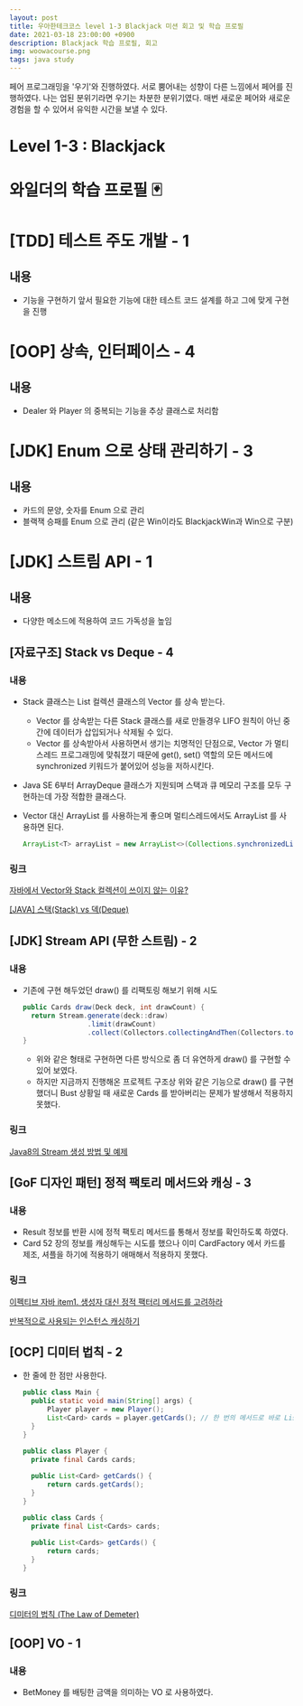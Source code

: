 ```yaml
---
layout: post
title: 우아한테크코스 level 1-3 Blackjack 미션 회고 및 학습 프로필
date: 2021-03-18 23:00:00 +0900
description: Blackjack 학습 프로필, 회고
img: woowacourse.png
tags: java study
---
```


페어 프로그래밍을 '우기'와 진행하였다.
서로 뿜어내는 성향이 다른 느낌에서 페어를 진행하였다. 나는 업된 분위기라면 우기는 차분한 분위기였다.
매번 새로운 페어와 새로운 경험을 할 수 있어서 유익한 시간을 보낼 수 있다.

# Level 1-3 : Blackjack
  
# 와일더의 학습 프로필 🃏

# [TDD] 테스트 주도 개발 - 1
## 내용
- 기능을 구현하기 앞서 필요한 기능에 대한 테스트 코드 설계를 하고 그에 맞게 구현을 진행

# [OOP] 상속, 인터페이스 - 4
## 내용
- Dealer 와 Player 의 중복되는 기능을 추상 클래스로 처리함

# [JDK] Enum 으로 상태 관리하기 - 3
## 내용
- 카드의 문양, 숫자를 Enum 으로 관리
- 블랙잭 승패를 Enum 으로 관리 (같은 Win이라도 BlackjackWin과 Win으로 구분)

# [JDK] 스트림 API - 1
## 내용
- 다양한 메소드에 적용하여 코드 가독성을 높임

## [자료구조] Stack vs Deque - 4

### 내용

- Stack 클래스는 List 컬렉션 클래스의 Vector 를 상속 받는다.

  - Vector 를 상속받는 다른 Stack 클래스를 새로 만들경우 LIFO 원칙이 아닌 중간에 데이터가 삽입되거나 삭제될 수 있다.
  - Vector 를 상속받아서 사용하면서 생기는 치명적인 단점으로, Vector 가 멀티스레드 프로그래밍에 맞춰졌기 때문에 get(), set() 역할의 모든 메서드에 synchronized 키워드가 붙어있어 성능을 저하시킨다.

- Java SE 6부터 ArrayDeque 클래스가 지원되며 스택과 큐 메모리 구조를 모두 구현하는데 가장 적합한 클래스다.

- Vector 대신 ArrayList 를 사용하는게 좋으며 멀티스레드에서도 ArrayList 를 사용하면 된다.

  ```java
  ArrayList<T> arrayList = new ArrayList<>(Collections.synchronizedList());
  ```

### 링크

[자바에서 Vector와 Stack 컬렉션이 쓰이지 않는 이유?](https://aahc.tistory.com/8)

[[JAVA] 스택(Stack) vs 덱(Deque)](https://chucoding.tistory.com/50)

## [JDK] Stream API (무한 스트림) - 2

### 내용

- 기존에 구현 해두었던 draw() 를 리팩토링 해보기 위해 시도

  ```java
  public Cards draw(Deck deck, int drawCount) {
  	return Stream.generate(deck::draw)
                  .limit(drawCount)
                  .collect(Collectors.collectingAndThen(Collectors.toList(), Cards::new));
  }
  ```

  - 위와 같은 형태로 구현하면 다른 방식으로 좀 더 유연하게 draw() 를 구현할 수 있어 보였다.
  - 하지만 지금까지 진행해온 프로젝트 구조상 위와 같은 기능으로 draw() 를 구현 했더니 Bust 상황일 때 새로운 Cards 를 받아버리는 문제가 발생해서 적용하지 못했다.

### 링크

[Java8의 Stream 생성 방법 및 예제](https://codechacha.com/ko/stream-creation/)

## [GoF 디자인 패턴] 정적 팩토리 메서드와 캐싱 - 3

### 내용

- Result 정보를 반환 시에 정적 팩토리 메서드를 통해서 정보를 확인하도록 하였다.
- Card 52 장의 정보를 캐싱해두는 시도를 했으나 이미 CardFactory 에서 카드를 제조, 셔플을 하기에 적용하기 애매해서 적용하지 못했다.

### 링크

[이펙티브 자바 item1. 생성자 대신 정적 팩터리 메서드를 고려하라](https://lns13301.github.io/github-blog/effective_java_item1/)

[반복적으로 사용되는 인스턴스 캐싱하기](https://woowacourse.github.io/javable/post/2020-06-24-caching-instance/)

## [OCP] 디미터 법칙 - 2

- 한 줄에 한 점만 사용한다.

  ```java
  public class Main {
  	public static void main(String[] args) {
  		Player player = new Player();
  		List<Card> cards = player.getCards(); // 한 번의 메서드로 바로 List<Card> 를 가져온다.
  	}
  }
  
  public class Player {
  	private final Cards cards;
  	
  	public List<Card> getCards() {
  		return cards.getCards();
  	}
  }
  
  public class Cards {
  	private final List<Cards> cards;
  	
  	public List<Cards> getCards() {
  		return cards;
  	}
  }
  ```

### 링크

[디미터의 법칙 (The Law of Demeter)](https://johngrib.github.io/wiki/law-of-demeter/)

## [OOP] VO - 1

### 내용

-  BetMoney 를 배팅한 금액을 의미하는 VO 로 사용하였다.
